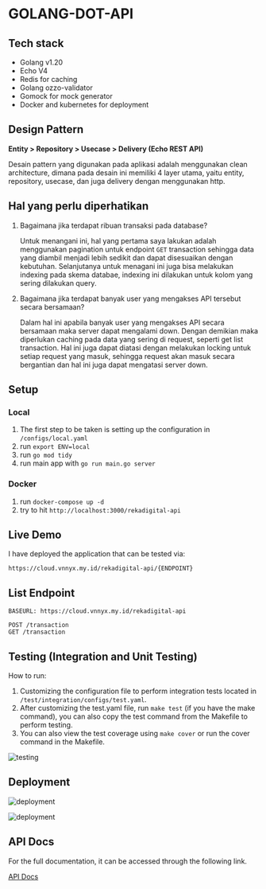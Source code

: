 # GOLANG-DOT-API

## Tech stack

- Golang v1.20
- Echo V4
- Redis for caching
- Golang ozzo-validator
- Gomock for mock generator
- Docker and kubernetes for deployment

## Design Pattern

**Entity > Repository > Usecase > Delivery (Echo REST API)**

Desain pattern yang digunakan pada aplikasi adalah menggunakan clean architecture, dimana pada desain ini memiliki 4 layer utama, yaitu entity, repository, usecase, dan juga delivery dengan menggunakan http.

## Hal yang perlu diperhatikan

1. Bagaimana jika terdapat ribuan transaksi pada database?

   Untuk menangani ini, hal yang pertama saya lakukan adalah menggunakan pagination untuk endpoint `GET` transaction sehingga data yang diambil menjadi lebih sedikit dan dapat disesuaikan dengan kebutuhan. Selanjutanya untuk menagani ini juga bisa melakukan indexing pada skema databae, indexing ini dilakukan untuk kolom yang sering dilakukan query.

2. Bagaimana jika terdapat banyak user yang mengakses API tersebut secara bersamaan?

   Dalam hal ini apabila banyak user yang mengakses API secara bersamaan maka server dapat mengalami down. Dengan demikian maka diperlukan caching pada data yang sering di request, seperti get list transaction. Hal ini juga dapat diatasi dengan melakukan locking untuk setiap request yang masuk, sehingga request akan masuk secara bergantian dan hal ini juga dapat mengatasi server down.

## Setup

### Local

1. The first step to be taken is setting up the configuration in `/configs/local.yaml`
2. run `export ENV=local`
3. run `go mod tidy`
4. run main app with `go run main.go server`

### Docker

1. run `docker-compose up -d`
2. try to hit `http://localhost:3000/rekadigital-api`

## Live Demo

I have deployed the application that can be tested via:

`https://cloud.vnnyx.my.id/rekadigital-api/{ENDPOINT}`

## List Endpoint

```
BASEURL: https://cloud.vnnyx.my.id/rekadigital-api

POST /transaction
GET /transaction
```

## Testing (Integration and Unit Testing)

How to run:

1. Customizing the configuration file to perform integration tests located in `/test/integration/configs/test.yaml`.
2. After customizing the test.yaml file, run `make test` (if you have the make command), you can also copy the test command from the Makefile to perform testing.
3. You can also view the test coverage using `make cover` or run the cover command in the Makefile.

![testing](https://imgur.com/NDjrexA.png)

## Deployment

![deployment](https://imgur.com/ePe9oT3.png)

![deployment](https://imgur.com/O8FkDYu.png)

## API Docs

For the full documentation, it can be accessed through the following link.

[API Docs](https://documenter.getpostman.com/view/24450154/2s93XyUPEu)

